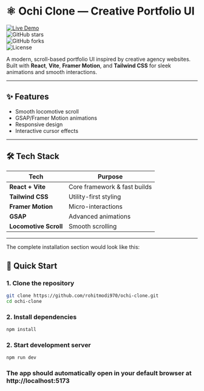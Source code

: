 # ⚛️ Ochi Clone — Creative Portfolio UI  

[![Live Demo](https://img.shields.io/badge/Live%20Demo-View%20Site-brightgreen?style=for-the-badge)](https://ochi-clone-olive.vercel.app/)  
![GitHub stars](https://img.shields.io/github/stars/rohitmodi970/ochi-clone?style=for-the-badge)  
![GitHub forks](https://img.shields.io/github/forks/rohitmodi970/ochi-clone?style=for-the-badge)  
![License](https://img.shields.io/badge/License-MIT-blue?style=for-the-badge)  

A modern, scroll-based portfolio UI inspired by creative agency websites. Built with **React**, **Vite**, **Framer Motion**, and **Tailwind CSS** for sleek animations and smooth interactions.  

---

## ✨ Features  
- Smooth locomotive scroll  
- GSAP/Framer Motion animations  
- Responsive design   
- Interactive cursor effects  

---

## 🛠️ Tech Stack  
| Tech | Purpose |  
|------|---------|  
| **React + Vite** | Core framework & fast builds |  
| **Tailwind CSS** | Utility-first styling |  
| **Framer Motion** | Micro-interactions |  
| **GSAP** | Advanced animations |  
| **Locomotive Scroll** | Smooth scrolling |  

---


The complete installation section would look like this:


## 🚀 Quick Start

### 1. Clone the repository
```bash
git clone https://github.com/rohitmodi970/ochi-clone.git
cd ochi-clone
```
### 2. Install dependencies
```bash
npm install
```
### 2. Start development server
```bash
npm run dev
```
### The app should automatically open in your default browser at http://localhost:5173
